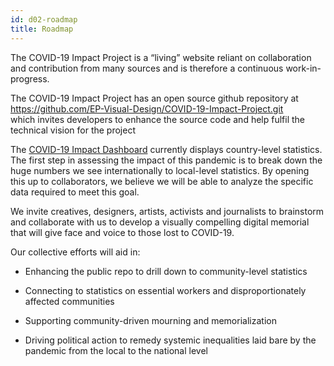 ```yaml
---
id: d02-roadmap
title: Roadmap
---
```


The COVID-19 Impact Project is a “living” website reliant on collaboration and contribution from
many sources and is therefore a continuous work-in-progress.

The COVID-19 Impact Project has an open source github repository at  
https://github.com/EP-Visual-Design/COVID-19-Impact-Project.git  
which invites developers to enhance the source code and help fulfil the technical vision for the project

The [COVID-19 Impact Dashboard](https://jht1493.net/COVID-19-Impact/Dashboard/) currently displays country-level statistics. The first step in assessing
the impact of this pandemic is to break down the huge numbers we see internationally to local-level
statistics. By opening this up to collaborators, we believe we will be able to analyze the specific
data required to meet this goal.

We invite creatives, designers, artists, activists and journalists
to brainstorm and collaborate with us to develop a visually compelling
digital memorial that will give face and voice to those lost to COVID-19.

Our collective efforts will aid in:

- Enhancing the public repo to drill down to community-level statistics

- Connecting to statistics on essential workers and disproportionately affected communities

- Supporting community-driven mourning and memorialization

- Driving political action to remedy systemic inequalities laid bare by the pandemic from the local to the national level
